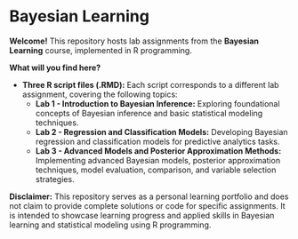
# Bayesian Learning

**Welcome!** This repository hosts lab assignments from the **Bayesian Learning** course, implemented in R programming.

**What will you find here?**

* **Three R script files (.RMD):** Each script corresponds to a different lab assignment, covering the following topics:
    * **Lab 1 - Introduction to Bayesian Inference:** Exploring foundational concepts of Bayesian inference and basic statistical modeling techniques.
    * **Lab 2 - Regression and Classification Models:** Developing Bayesian regression and classification models for predictive analytics tasks.
    * **Lab 3 - Advanced Models and Posterior Approximation Methods:** Implementing advanced Bayesian models, posterior approximation techniques, model evaluation, comparison, and variable selection strategies.

**Disclaimer:** This repository serves as a personal learning portfolio and does not claim to provide complete solutions or code for specific assignments. It is intended to showcase learning progress and applied skills in Bayesian learning and statistical modeling using R programming.

